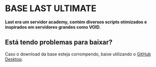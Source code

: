 # BASE LAST ULTIMATE
**Last era um servidor academy, contém diversos scripts otimizados e inspirados em servidores grandes como VOID**.

## Está tendo problemas para baixar?
Caso o download da base esteja corrompendo, baixe utilizando o [GitHub Desktop](https://desktop.github.com).

